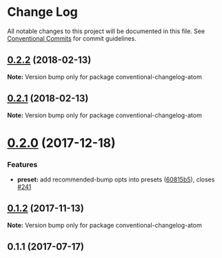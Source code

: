 # Change Log

All notable changes to this project will be documented in this file.
See [Conventional Commits](https://conventionalcommits.org) for commit guidelines.

<a name="0.2.2"></a>
## [0.2.2](https://github.com/stevemao/conventional-changelog-atom/compare/conventional-changelog-atom@0.2.1...conventional-changelog-atom@0.2.2) (2018-02-13)




**Note:** Version bump only for package conventional-changelog-atom

<a name="0.2.1"></a>
## [0.2.1](https://github.com/stevemao/conventional-changelog-atom/compare/conventional-changelog-atom@0.2.0...conventional-changelog-atom@0.2.1) (2018-02-13)




**Note:** Version bump only for package conventional-changelog-atom

<a name="0.2.0"></a>
# [0.2.0](https://github.com/stevemao/conventional-changelog-atom/compare/conventional-changelog-atom@0.1.2...conventional-changelog-atom@0.2.0) (2017-12-18)


### Features

* **preset:** add recommended-bump opts into presets ([60815b5](https://github.com/stevemao/conventional-changelog-atom/commit/60815b5)), closes [#241](https://github.com/stevemao/conventional-changelog-atom/issues/241)




<a name="0.1.2"></a>
## [0.1.2](https://github.com/stevemao/conventional-changelog-atom/compare/conventional-changelog-atom@0.1.1...conventional-changelog-atom@0.1.2) (2017-11-13)




**Note:** Version bump only for package conventional-changelog-atom

<a name="0.1.1"></a>
## 0.1.1 (2017-07-17)
